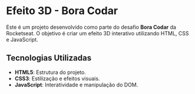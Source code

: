 # Efeito 3D - Bora Codar

Este é um projeto desenvolvido como parte do desafio **Bora Codar** da Rocketseat. O objetivo é criar um efeito 3D interativo utilizando HTML, CSS e JavaScript.

## Tecnologias Utilizadas

- **HTML5**: Estrutura do projeto.
- **CSS3**: Estilização e efeitos visuais.
- **JavaScript**: Interatividade e manipulação do DOM.